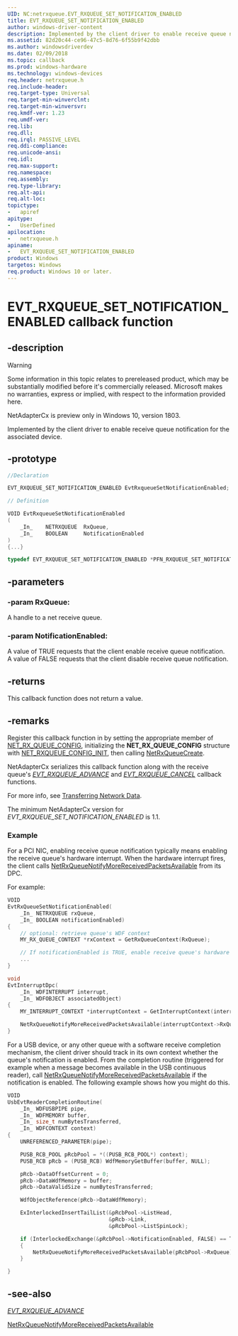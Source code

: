 ```yaml
---
UID: NC:netrxqueue.EVT_RXQUEUE_SET_NOTIFICATION_ENABLED
title: EVT_RXQUEUE_SET_NOTIFICATION_ENABLED
author: windows-driver-content
description: Implemented by the client driver to enable receive queue notification for the associated device.
ms.assetid: 82d20c44-ce96-47c5-8d76-6f55b9f42dbb
ms.author: windowsdriverdev
ms.date: 02/09/2018
ms.topic: callback
ms.prod: windows-hardware
ms.technology: windows-devices
req.header: netrxqueue.h
req.include-header:
req.target-type: Universal
req.target-min-winverclnt:
req.target-min-winversvr:
req.kmdf-ver: 1.23
req.umdf-ver:
req.lib:
req.dll:
req.irql: PASSIVE_LEVEL
req.ddi-compliance:
req.unicode-ansi:
req.idl:
req.max-support:
req.namespace:
req.assembly:
req.type-library: 
req.alt-api:
req.alt-loc:
topictype: 
-	apiref
apitype: 
-	UserDefined
apilocation: 
-	netrxqueue.h
apiname: 
-	EVT_RXQUEUE_SET_NOTIFICATION_ENABLED
product: Windows
targetos: Windows
req.product: Windows 10 or later.
---
```


# EVT_RXQUEUE_SET_NOTIFICATION_ENABLED callback function

## -description

> [!WARNING]
> Some information in this topic relates to prereleased product, which may be substantially modified before it's commercially released. Microsoft makes no warranties, express or implied, with respect to the information provided here.
>
> NetAdapterCx is preview only in Windows 10, version 1803.

Implemented by the client driver to enable receive queue notification for the associated device.

## -prototype

```c++
//Declaration

EVT_RXQUEUE_SET_NOTIFICATION_ENABLED EvtRxqueueSetNotificationEnabled; 

// Definition

VOID EvtRxqueueSetNotificationEnabled 
(
	_In_	NETRXQUEUE	RxQueue,
	_In_	BOOLEAN		NotificationEnabled
)
{...}

typedef EVT_RXQUEUE_SET_NOTIFICATION_ENABLED *PFN_RXQUEUE_SET_NOTIFICATION_ENABLED;
```

## -parameters

### -param RxQueue: 
A handle to a net receive queue.

### -param NotificationEnabled: 
A value of TRUE requests that the client enable receive queue notification. A value of FALSE requests that the client disable receive queue notification.

## -returns

This callback function does not return a value.

## -remarks
Register this callback function in by setting the appropriate member of [NET_RX_QUEUE_CONFIG](ns-netrxqueue-_net_rxqueue_config.md), initializing the **NET_RX_QUEUE_CONFIG** structure with [NET_RXQUEUE_CONFIG_INIT](nf-netrxqueue-net_rxqueue_config_init.md), then calling [NetRxQueueCreate](nf-netrxqueue-netrxqueuecreate.md).

NetAdapterCx serializes this callback function along with the receive queue's *[EVT_RXQUEUE_ADVANCE](nc-netrxqueue-evt_rxqueue_advance.md)* and *[EVT_RXQUEUE_CANCEL](nc-netrxqueue-evt_rxqueue_cancel.md)* callback functions.

For more info, see [Transferring Network Data](https://docs.microsoft.com/windows-hardware/drivers/netcx/transferring-network-data).

The minimum NetAdapterCx version for *EVT_RXQUEUE_SET_NOTIFICATION_ENABLED* is 1.1.

### Example

For a PCI NIC, enabling receive queue notification typically means enabling the receive queue's hardware interrupt. When the hardware interrupt fires, the client calls [NetRxQueueNotifyMoreReceivedPacketsAvailable](nf-netrxqueue-netrxqueuenotifymorereceivedpacketsavailable.md) from its DPC.

For example:

```c++
VOID
EvtRxQueueSetNotificationEnabled(
    _In_ NETRXQUEUE rxQueue,
    _In_ BOOLEAN notificationEnabled)
{
    // optional: retrieve queue's WDF context
    MY_RX_QUEUE_CONTEXT *rxContext = GetRxQueueContext(RxQueue);

    // If notificationEnabled is TRUE, enable receive queue's hardware interrupt
    ...
}

void
EvtInterruptDpc(
    _In_ WDFINTERRUPT interrupt,
    _In_ WDFOBJECT associatedObject)
{
    MY_INTERRUPT_CONTEXT *interruptContext = GetInterruptContext(interrupt);

    NetRxQueueNotifyMoreReceivedPacketsAvailable(interruptContext->RxQueue);
}
```

For a USB device, or any other queue with a software receive completion mechanism, the client driver should track in its own context whether the queue's notification is enabled. From the completion routine (triggered for example when a message becomes available in the USB continuous reader), call [NetRxQueueNotifyMoreReceivedPacketsAvailable](nf-netrxqueue-netrxqueuenotifymorereceivedpacketsavailable.md) if the notification is enabled. The following example shows how you might do this.

```c++
VOID
UsbEvtReaderCompletionRoutine(
    _In_ WDFUSBPIPE pipe,
    _In_ WDFMEMORY buffer,
    _In_ size_t numBytesTransferred,
    _In_ WDFCONTEXT context)
{
    UNREFERENCED_PARAMETER(pipe);

    PUSB_RCB_POOL pRcbPool = *((PUSB_RCB_POOL*) context);
    PUSB_RCB pRcb = (PUSB_RCB) WdfMemoryGetBuffer(buffer, NULL);

    pRcb->DataOffsetCurrent = 0;
    pRcb->DataWdfMemory = buffer;
    pRcb->DataValidSize = numBytesTransferred;

    WdfObjectReference(pRcb->DataWdfMemory);

    ExInterlockedInsertTailList(&pRcbPool->ListHead,
                                &pRcb->Link,
                                &pRcbPool->ListSpinLock);

    if (InterlockedExchange(&pRcbPool->NotificationEnabled, FALSE) == TRUE)
    {
        NetRxQueueNotifyMoreReceivedPacketsAvailable(pRcbPool->RxQueue);
    }

}
```

## -see-also

*[EVT_RXQUEUE_ADVANCE](nc-netrxqueue-evt_rxqueue_advance.md)*

[NetRxQueueNotifyMoreReceivedPacketsAvailable](nf-netrxqueue-netrxqueuenotifymorereceivedpacketsavailable.md)